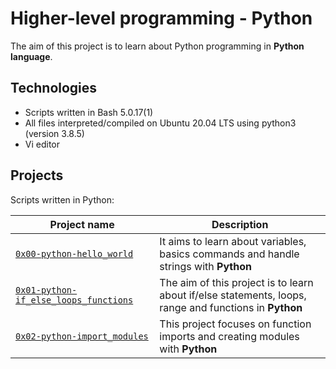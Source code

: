 # Higher-level programming - Python

The aim of this project is to learn about Python programming in **Python language**.

## Technologies
* Scripts written in Bash 5.0.17(1)
* All files interpreted/compiled on Ubuntu 20.04 LTS using python3 (version 3.8.5)
* Vi editor

## Projects
Scripts written in Python:

| Project name | Description |
| ------------ | ----------- |
| [`0x00-python-hello_world`](https://github.com/risecodesleep/alx-higher_level_programming/tree/master/0x00-python-hello_world) | It aims to learn about variables, basics commands and handle strings with **Python** |
| [`0x01-python-if_else_loops_functions`](https://github.com/risecodesleep/alx-higher_level_programming/tree/master/0x01-python-if_else_loops_functions) | The aim of this project is to learn about if/else statements, loops, range and functions in **Python** |
| [`0x02-python-import_modules`](https://github.com/risecodesleep/alx-higher_level_programming/tree/master/0x02-python-import_modules) | This project focuses on function imports and creating modules with **Python** |
